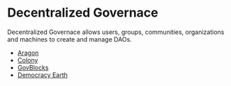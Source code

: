 # Decentralized Governace

Decentralized Governace allows users, groups, communities, organizations and machines to create and manage DAOs.

* [Aragon](aragon.md)
* [Colony](colony.md)
* [GovBlocks](govblocks.md)
* [Democracy Earth](democracy-earth.md)

